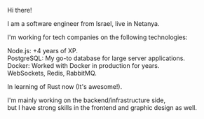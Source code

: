 Hi there!

I am a software engineer from Israel, live in Netanya.

I'm working for tech companies on the following technologies:

Node.js: +4 years of XP.  
PostgreSQL: My go-to database for large server applications.  
Docker: Worked with Docker in production for years.  
WebSockets, Redis, RabbitMQ.  

In learning of Rust now (It's awesome!).  

I'm mainly working on the backend/infrastructure side,   
but I have strong skills in the frontend and graphic design as well. 

